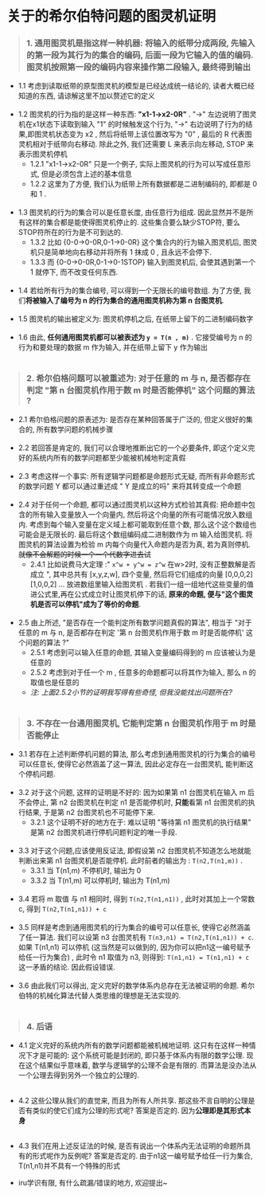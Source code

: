 # 关于的希尔伯特问题的图灵机证明
>### 1. **通用图灵机**是指这样一种机器: 将输入的纸带分成两段, 先输入的第一段为其行为的集合的编码, 后面一段为它输入的值的编码. 图灵机按照第一段的编码内容来操作第二段输入, 最终得到输出
+ 1.1 考虑到读取纸带的原型图灵机的模型是已经达成统一结论的, 读者大概已经知道的东西, 请谅解这里不加以赘述它的定义  
&nbsp;   
+ 1.2 图灵机的行为指的是这样一种东西: **"x1-1->x2-0R"** .  "->" 左边说明了图灵机在x1状态下读取到输入 "1" 的时候触发这个行为, "->" 右边说明了行为的结果,即图灵机状态变为 x2 , 然后将纸带上该位置改写为 "0" , 最后的 R 代表图灵机相对于纸带向右移动. 除此之外, 我们还需要 L 来表示向左移动, STOP  来表示图灵机停机
  + 1.2.1 "x1-1->x2-0R" 只是一个例子, 实际上图灵机的行为可以写成任意形式, 但是必须包含上述的基本信息
  + 1.2.2 这里为了方便, 我们认为纸带上所有数据都是二进制编码的, 即都是 0 和 1 .   
&nbsp; 
+ 1.3 图灵机的行为的集合可以是任意长度, 由任意行为组成. 因此显然并不是所有这样的集合都是能使得图灵机停止的. 这些集合要么缺少STOP符, 要么STOP符所在的行为是不可到达的.
  + 1.3.2 比如 {0-0->0-0R,0-1->0-0R} 这个集合内的行为输入图灵机后, 图灵机只是简单地向右移动并将所有 1 抹成 0 , 且永远不会停下.
  + 1.3.3 而 {0-0->0-0R,0-1->0-1STOP} 输入到图灵机后, 会使其遇到第一个 1 就停下, 而不改变任何东西.  
&nbsp;  
+ 1.4 若给所有行为的集合编号, 可以得到一个无限长的编号数组. 为了方便, 我们**将被输入了编号为 n 的行为集合的通用图灵机称为第 n 台图灵机**.  
&nbsp;    
+ 1.5 图灵机的输出被定义为: 图灵机停机之后, 在纸带上留下的二进制编码数字  
&nbsp;   
+ 1.6 由此, **任何通用图灵机都可以被表述为 `y = T(n , m)`** . 它接受编号为 n 的行为和要处理的数据 m 作为输入, 并在纸带上留下 y 作为输出  
&nbsp;
> ### 2. 希尔伯格问题可以被重述为: 对于任意的 m 与 n, 是否都存在判定 "第 n 台图灵机作用于数 m 时是否能停机" 这个问题的算法 ?  
+ 2.1 希尔伯格问题的原表述为: 是否存在某种回答属于广泛的, 但定义很好的集合的, 所有数学问题的机械步骤  
&nbsp;
+ 2.2 若回答是肯定的, 我们可以合理地推断出它的一个必要条件, 即这个定义完好的系统内所有的数学问题都至少能被机械地判定真假  
&nbsp;
+ 2.3 考虑这样一个事实: 所有逻辑学问题都是命题形式无疑, 而所有非命题形式的数学问题 Y 都可以通过重述成 " Y 是成立的吗" 来将其转变成一个命题  
&nbsp;
+ 2.4 对于任何一个命题, 都可以通过图灵机以这种方式检验其真假: 把命题中包含的所有输入变量放入一个向量内, 然后将这个向量的所有可能情况放入数组内. 考虑到每个输入变量在定义域上都可能取到任意个数, 那么这个这个数组也可能会是无限长的. 最后将这个数组编码成二进制数作为 m 输入给图灵机. 将图灵机的算法设置为检验 m 内每个向量代入命题内是否为真, 若为真则停机. ~~就像不会解题的时候一个一个代数字进去试~~
  + 2.4.1 比如说费马大定理 :" `x^w + y^w = z^w` 在w>2时, 没有正整数解是否成立 ", 其中总共有 [x,y,z,w], 四个变量, 然后将它们组成的向量 [0,0,0,2] [1,0,0,2] ... 放进数组里输入给图灵机 . 若我们一组一组地代这些变量的值进公式里,再在公式成立时让图灵机停下的话, **原来的命题, 便与"这个图灵机是否可以停机"成为了等价的命题**.  
&nbsp;
+ 2.5 由上所述, "是否存在一个能判定所有数学问题真假的算法", 相当于 "对于任意的 m 与 n, 是否都存在判定 '第 n 台图灵机作用于数 m 时是否能停机' 这个问题的算法 ?"
  + 2.5.1 考虑到可以输入任意的命题, 其输入变量编码得到的 m 应该被认为是任意的 
  + 2.5.2 考虑到对于任一个 m , 任意多的命题都可以将其作为输入, 那么 n 的取值也是任意的  
  + *注: 上面2.5.2小节的证明我写得有些奇怪, 但我没能找出问题所在?*   
&nbsp;
> ### 3. 不存在一台通用图灵机, 它能判定第 n 台图灵机作用于 m 时是否能停止
+ 3.1 若存在上述判断停机问题的算法, 那么考虑到通用图灵机的行为集合的编号可以任意长, 使得它必然涵盖了这一算法, 因此必定存在一台图灵机, 能判断这个停机问题.  
&nbsp; 
+ 3.2 对于这个问题, 这样的证明是不好的: 因为如果第 n1 台图灵机在输入 m 后不会停止, 第 n2 台图灵机在判定 n1 是否能停机时, **只能**看第 n1 台图灵机的执行结果, 于是第 n2 台图灵机也不可能停下来. 
  + 3.2.1 这个证明不好的地方在于: 难以证明 "等待第 n1 图灵机的执行结果" 是第 n2 台图灵机进行停机问题判定的唯一手段.  
&nbsp; 
+ 3.3 对于这个问题,应该使用反证法, 即假设第 n2 台图灵机不知道怎么地就能判断出来第 n1 台图灵机是否能停机. 此时前者的输出为 : `T(n2,T(n1,m))` . 
  + 3.3.1 当 T(n1,m) 不停机时, 输出为 0
  + 3.3.2 当 T(n1,m) 可以停机时, 输出为 T(n1,m)  
&nbsp;  
+ 3.4 若将 m 取值 与 n1 相同时, 得到 `T(n2,T(n1,n1))` , 此时对其加上一个常数 c, 得到 `T(n2,T(n1,n1)) + c`   
&nbsp;  
+ 3.5 同样是考虑到通用图灵机的行为集合的编号可以任意长, 使得它必然涵盖了任一算法. 我们可以设第 n3 台图灵机有 `T(n3,n1) = T(n2,T(n1,n1)) + c`. 如果 T(n1,n1) 可以停机 (这当然是可以做到的, 因为你可以把n1这一编号赋予给任一行为集合) , 此时令 n1 取值为 n3, 则得到:  `T(n1,n1) = T(n1,n1) + c` 这一矛盾的结论. 因此假设错误.  
&nbsp;
+ 3.6 由此我们可以得出, 定义完好的数学体系内总存在无法被证明的命题. 希尔伯特的机械化算法代替人类思维的理想是无法实现的.  
&nbsp;
> ### 4. 后语 
+ 4.1 定义完好的系统内所有的数学问题都能被机械地证明. 这只有在这样一种情况下才是可能的: 这个系统可能是封闭的, 即只基于体系内有限的数学公理. 现在这个结果似乎意味着, 数学与逻辑学的公理不会是有限的. 而算法是没办法从一个公理去得到另外一个独立的公理的.  
&nbsp; 
+ 4.2 这些公理从我们的直觉来, 而且为所有人所共享. 那这些不言自明的公理是否有类似的使它们成为公理的形式呢? 答案是否定的. 因为**公理即是其形式本身**  
&nbsp;  
+ 4.3 我们在用上述反证法的时候, 是否有说出一个体系内无法证明的命题所具有的形式呢作为反例呢? 答案是否定的. 由于n1这一编号赋予给任一行为集合, T(n1,n1)并不具有一个特殊的形式

+ iru学识有限, 有什么疏漏/错误的地方, 欢迎提出~